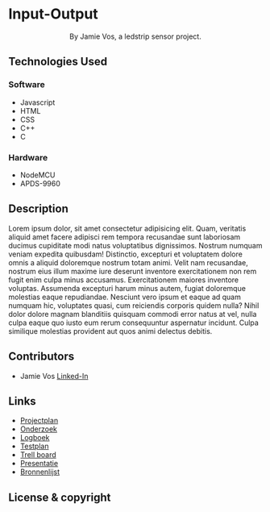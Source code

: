 # Input-Output

<p align="center">
    By Jamie Vos, a ledstrip sensor project.
</p>

## Technologies Used

### Software
 - Javascript
 - HTML
 - CSS
 - C++
 - C

### Hardware
 - NodeMCU
 - APDS-9960

## Description
Lorem ipsum dolor, sit amet consectetur adipisicing elit. Quam, veritatis aliquid amet facere adipisci rem tempora recusandae sunt laboriosam ducimus cupiditate modi natus voluptatibus dignissimos. Nostrum numquam veniam expedita quibusdam!
Distinctio, excepturi et voluptatem dolore omnis a aliquid doloremque nostrum totam animi. Velit nam recusandae, nostrum eius illum maxime iure deserunt inventore exercitationem non rem fugit enim culpa minus accusamus.
Exercitationem maiores inventore voluptas. Assumenda excepturi harum minus autem, fugiat doloremque molestias eaque repudiandae. Nesciunt vero ipsum et eaque ad quam numquam hic, voluptates quasi, cum reiciendis corporis quidem nulla?
Nihil dolor dolore magnam blanditiis quisquam commodi error natus at vel, nulla culpa eaque quo iusto eum rerum consequuntur aspernatur incidunt. Culpa similique molestias provident aut quos animi delectus debitis.

## Contributors
- Jamie Vos <a href="#">Linked-In</a>

## Links
- <a href="#">Projectplan</a>
- <a href="#">Onderzoek</a>
- <a href="#">Logboek</a>
- <a href="#">Testplan</a>
- <a href="#">Trell board</a>
- <a href="#">Presentatie</a>
- <a href="#">Bronnenlijst</a>


## License & copyright

